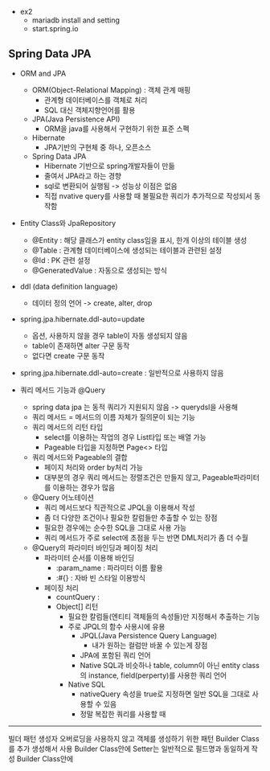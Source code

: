   - ex2
    * mariadb install and setting
    * start.spring.io

## Spring Data JPA
  - ORM and JPA
    * ORM(Object-Relational Mapping) : 객체 관계 매핑
      + 관계형 데이터베이스를 객체로 처리
      + SQL 대신 객체지향언어를 활용   
    * JPA(Java Persistence API)
      + ORM을 java를 사용해서 구현하기 위한 표준 스펙 
    * Hibernate
      + JPA기반의 구현체 중 하나, 오픈소스
    * Spring Data JPA
      + Hibernate 기반으로 spring개발자들이 만듦
      + 줄여서 JPA라고 하는 경향
      + sql로 변환되어 실행됨 -> 성능상 이점은 없음
      + 직접 nvative query를 사용할 때 불필요한 쿼리가 추가적으로 작성되서 동작함

  - Entity Class와 JpaRepository
    * @Entity : 해당 클래스가 entity class임을 표시, 한개 이상의 테이블 생성
    * @Table : 관계형 데이터베이스에 생성되는 테이블과 관련된 설정
    * @Id : PK 관련 설정
    * @GeneratedValue : 자동으로 생성되는 방식
  - ddl (data definition language)
    * 데이터 정의 언어 -> create, alter, drop

  - spring.jpa.hibernate.ddl-auto=update
    * 옵션, 사용하지 않을 경우 table이 자동 생성되지 않음
    * table이 존재하면 alter 구문 동작
    * 없다면 create 구문 동작
  - spring.jpa.hibernate.ddl-auto=create : 일반적으로 사용하지 않음

  - 쿼리 메서드 기능과 @Query 
    * spring data jpa 는 동적 쿼리가 지원되지 않음 -> querydsl을 사용해
    * 쿼리 메서드 = 메서드의 이름 자체가 질의문이 되는 기능
    * 쿼리 메서드의 리턴 타입
      + select를 이용하는 작업의 경우 List타입 또는 배열 가능
      + Pageable 타입을 지정하면 Page<> 타입
    * 쿼리 메서드와 Pageable의 결합
      + 페이지 처리와 order by처리 가능
      + 대부분의 경우 쿼리 메서드는 정렬조건은 만들지 않고, Pageable파라미터를 이용하는 경우가 많음
    * @Query 어노테이션
      + 쿼리 메서드보다 직관적으로 JPQL을 이용해서 작성
      + 좀 더 다양한 조건이나 필요한 칼럼들만 추출할 수 있는 장점
      + 필요한 경우에는 순수한 SQL을 그대로 사용 가능
      + 쿼리 메서드가 주로 select에 초점을 두는 반면 DML처리가 좀 더 수월
    * @Query의 파라미터 바인딩과 페이징 처리
      + 파라미터 순서를 이용해 바인딩
        - :param_name : 파라미터 이름 활용
        - :#{} : 자바 빈 스타일 이용방식
      + 페이징 처리
        - countQuery : 
        - Object[] 리턴
          * 필요한 칼럼들(엔티티 객체들의 속성들)만 지정해서 추출하는 기능
          * 주로 JPQL의 함수 사용시에 유용
            - JPQL(Java Persistence Query Language)
              * 내가 원하는 컬럼만 바꿀 수 있는게 장점
            - JPA에 포함된 쿼리 언어
            - Native SQL과 비슷하나 table, column이 아닌 entity class의 instance, field(perperty)를 사용한 쿼리 언어
          * Native SQL
            - nativeQuery 속성을 true로 지정하면 일반 SQL을 그대로 사용할 수 있음
            - 정말 복잡한 쿼리를 사용할 때


-------------

빌더 패턴
  생성자 오버로딩을 사용하지 않고 객체를 생성하기 위한 패턴
  Builder Class를 추가 생성해서 사용
  Builder Class안에 Setter는 일반적으로 필드명과 동일하게 작성
  Builder Class안에 
